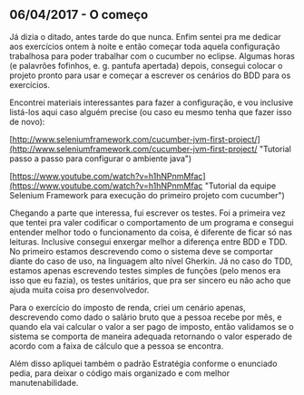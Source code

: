 ## 06/04/2017 - O começo

Já dizia o ditado, antes tarde do que nunca. Enfim sentei pra me dedicar aos exercícios ontem à noite e então começar toda aquela configuração trabalhosa para poder trabalhar com o cucumber no eclipse. Algumas horas \(e palavrões fofinhos, e. g. pantufa apertada\) depois, consegui colocar o projeto pronto para usar e começar a escrever os cenários do BDD para os exercícios.

Encontrei materiais interessantes para fazer a configuração, e vou inclusive listá-los aqui caso alguém precise \(ou caso eu mesmo tenha que fazer isso de novo\):

[http://www.seleniumframework.com/cucumber-jvm-first-project/](http://www.seleniumframework.com/cucumber-jvm-first-project/ "Tutorial passo a passo para configurar o ambiente java")

[https://www.youtube.com/watch?v=h1hNPnmMfac](https://www.youtube.com/watch?v=h1hNPnmMfac "Tutorial da equipe Selenium Framework para execução do primeiro projeto com cucumber")

Chegando a parte que interessa, fui escrever os testes. Foi a primeira vez que tentei pra valer codificar o comportamento de um programa e consegui entender melhor todo o funcionamento da coisa, é diferente de ficar só nas leituras. Inclusive consegui enxergar melhor a diferença entre BDD e TDD. No primeiro estamos descrevendo como o sistema deve se comportar diante do caso de uso, na linguagem alto nível Gherkin. Já no caso do TDD, estamos apenas escrevendo testes simples de funções \(pelo menos era isso que eu fazia\), os testes unitários, que pra ser sincero eu não acho que ajuda muita coisa pro desenvolvedor.

Para o exercício do imposto de renda, criei um cenário apenas, descrevendo como dado o salário bruto que a pessoa recebe por mês, e quando ela vai calcular o valor a ser pago de imposto, então validamos se o sistema se comporta de maneira adequada retornando o valor esperado de acordo com a faixa de cálculo que a pessoa se encontra.

Além disso apliquei também o padrão Estratégia conforme o enunciado pedia, para deixar o código mais organizado e com melhor manutenabilidade.





